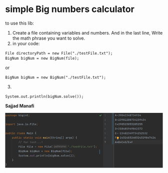 # simple Big numbers calculator



to use this lib:
1. Create a file containing variables and numbers. And in the last line, Write the math phrase you want to solve.
2. in your code:
```
File directoryPath = new File("./testFile.txt");
BigNum bigNum = new BigNum(file);
```
or
```
BigNum bigNum = new BigNum("./testFile.txt");
```

3.
```
System.out.println(bigNum.solve());
```

**Sajjad Manafi**


![alt text](https://github.com/SajjadManafi/bigInt/blob/main/example.png?raw=true)
